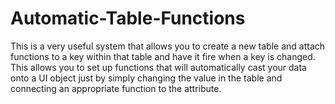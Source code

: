 # Automatic-Table-Functions

This is a very useful system that allows you to create a new table and attach functions to a key within that table and have it fire when a key is changed. This allows you to set up functions that will automatically cast your data onto a UI object just by simply changing the value in the table and connecting an appropriate function to the attribute.
